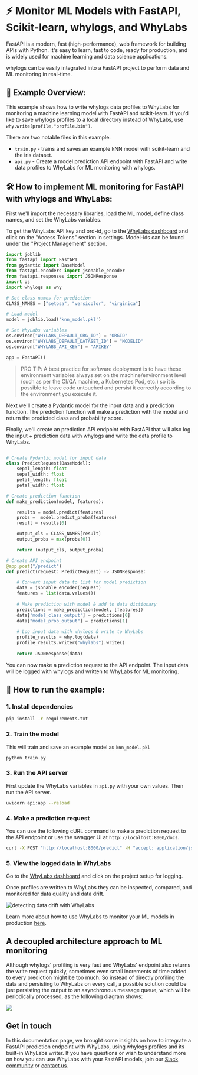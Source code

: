
# ⚡ Monitor ML Models with FastAPI, Scikit-learn, whylogs, and WhyLabs  

FastAPI is a modern, fast (high-performance), web framework for building APIs with Python. It's easy to learn, fast to code, ready for production, and is widely used for machine learning and data science applications.

whylogs can be easily integrated into a FastAPI project to perform data and ML monitoring in real-time.

## 📖 Example Overview:

This example shows how to write whylogs data profiles to WhyLabs for monitoring a machine learning model with FastAPI and scikit-learn. If you'd like to save whylogs profiles to a local directory instead of WhyLabs, use `why.write(profile,"profile.bin")`.

There are two notable files in this example:
- `train.py` - trains and saves an example kNN model with scikit-learn and the iris dataset.
- `api.py` - Create a model prediction API endpoint with FastAPI and write data profiles to WhyLabs for ML monitoring with whylogs.

## 🛠️ How to implement ML monitoring for FastAPI with whylogs and WhyLabs:

First we'll import the necessary libraries, load the ML model, define class names, and set the WhyLabs variables.

To get the WhyLabs API key and ord-id, go to the [WhyLabs dashboard](https://hub.whylabsapp.com/) and click on the "Access Tokens" section in settings. Model-ids can be found under the "Project Management" section.


```python
import joblib 
from fastapi import FastAPI
from pydantic import BaseModel
from fastapi.encoders import jsonable_encoder
from fastapi.responses import JSONResponse
import os
import whylogs as why

# Set class names for prediction
CLASS_NAMES = ["setosa", "versicolor", "virginica"]

# Load model
model = joblib.load('knn_model.pkl')

# Set WhyLabs variables
os.environ["WHYLABS_DEFAULT_ORG_ID"] = "ORGID"
os.environ["WHYLABS_DEFAULT_DATASET_ID"] = "MODELID"
os.environ["WHYLABS_API_KEY"] = "APIKEY"

app = FastAPI()
```
> PRO TIP: A best practice for software deployment is to have these environment variables always set on the machine/environment level (such as per the CI/QA machine, a Kubernetes Pod, etc.) so it is possible to leave code untouched and persist it correctly according to the environment you execute it.

Next we'll create a Pydantic model for the input data and a prediction function. The prediction function will make a prediction with the model and return the predicted class and probability score.

Finally, we'll create an prediction API endpoint with FastAPI that will also log the input + prediction data with whylogs and write the data profile to WhyLabs.

```python

# Create Pydantic model for input data
class PredictRequest(BaseModel):
    sepal_length: float
    sepal_width: float
    petal_length: float
    petal_width: float

# Create prediction function
def make_prediction(model, features):

    results = model.predict(features)
    probs =  model.predict_proba(features)
    result = results[0]

    output_cls = CLASS_NAMES[result]
    output_proba = max(probs[0])

    return (output_cls, output_proba)

# Create API endpoint
@app.post("/predict")
def predict(request: PredictRequest) -> JSONResponse:

    # Convert input data to list for model prediction
    data = jsonable_encoder(request)
    features = list(data.values())
 
    # Make prediction with model & add to data dictionary
    predictions = make_prediction(model, [features])
    data['model_class_output'] = predictions[0]
    data["model_prob_output"] = predictions[1]
    
    # Log input data with whylogs & write to WhyLabs
    profile_results = why.log(data)
    profile_results.writer("whylabs").write()
    
    return JSONResponse(data)
```

You can now make a prediction request to the API endpoint. The input data will be logged with whylogs and written to WhyLabs for ML monitoring.

## 🚀 How to run the example:

### 1. Install dependencies

```bash
pip install -r requirements.txt
```

### 2. Train the model

This will train and save an example model as `knn_model.pkl`
```bash
python train.py
```

### 3. Run the API server
First update the WhyLabs variables in `api.py` with your own values. Then run the API server.
```bash
uvicorn api:app --reload
```

### 4. Make a prediction request
You can use the following cURL command to make a prediction request to the API endpoint or use the swagger UI at `http://localhost:8000/docs`.

```bash
curl -X POST "http://localhost:8000/predict" -H "accept: application/json" -H "Content-Type: application/json" -d "{\"sepal_length\": 5.1, \"sepal_width\": 3.5, \"petal_length\": 1.4, \"petal_width\": 0.2}"
```

### 5. View the logged data in WhyLabs
Go to the [WhyLabs dashboard](https://app.whylabsapp.com/) and click on the project setup for logging. 

Once profiles are written to WhyLabs they can be inspected, compared, and monitored for data quality and data drift.

![detecting data drift with WhyLabs](https://whylabs.ai/_next/image?url=https%3A%2F%2Fcontent.whylabs.ai%2Fcontent%2Fimages%2F2022%2F11%2FFrame-6899--1-.png&w=3120&q=75)

Learn more about how to use WhyLabs to monitor your ML models in production [here](https://docs.whylabsapp.com/).

## A decoupled architecture approach to ML monitoring
Although whylogs' profiling is very fast and WhyLabs' endpoint also returns the write request quickly, sometimes even small increments of time added to every prediction might be too much. So instead of directly profiling the data and persisting to WhyLabs on every call, a possible solution could be just persisting the output to an asynchronous message queue, which will be periodically processed, as the following diagram shows:

![](https://docs.whylabs.ai/docs/assets/images/fastapi_decoupled_example-c19a3f218e78b2b6dc577a8b761abaa9.png)



## Get in touch
In this documentation page, we brought some insights on how to integrate a FastAPI prediction endpoint with WhyLabs, using whylogs profiles and its built-in WhyLabs writer. If you have questions or wish to understand more on how you can use WhyLabs with your FastAPI models, join our [Slack community](http://join.slack.whylabs.ai/) or [contact us](https://whylabs.ai/contact-us).